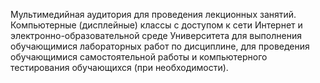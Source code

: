 Мультимедийная аудитория для проведения лекционных занятий. 
Компьютерные (дисплейные) классы с доступом к сети Интернет 
и электронно-образовательной среде Университета для выполнения 
обучающимися лабораторных работ по дисциплине, для проведения 
обучающимися самостоятельной работы и компьютерного тестирования обучающихся (при необходимости).




